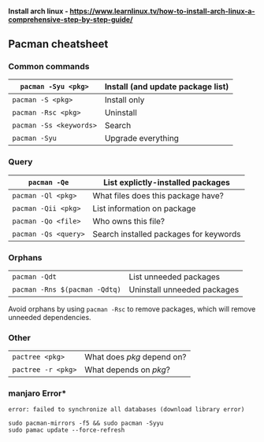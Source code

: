 #### Install arch linux - https://www.learnlinux.tv/how-to-install-arch-linux-a-comprehensive-step-by-step-guide/


## Pacman cheatsheet

### Common commands

| `pacman -Syu <pkg>`     | Install (and update package list) |
| ----------------------- | --------------------------------- |
| `pacman -S <pkg>`       | Install only                      |
| `pacman -Rsc <pkg>`     | Uninstall                         |
| `pacman -Ss <keywords>` | Search                            |
| `pacman -Syu`           | Upgrade everything                |

### Query

| `pacman -Qe`         | List explictly-installed packages      |
| -------------------- | -------------------------------------- |
| `pacman -Ql <pkg>`   | What files does this package have?     |
| `pacman -Qii <pkg>`  | List information on package            |
| `pacman -Qo <file>`  | Who owns this file?                    |
| `pacman -Qs <query>` | Search installed packages for keywords |

### Orphans

|                               |                             |
| ----------------------------- | --------------------------- |
| `pacman -Qdt`                 | List unneeded packages      |
| `pacman -Rns $(pacman -Qdtq)` | Uninstall unneeded packages |

Avoid orphans by using `pacman -Rsc` to remove packages, which will remove unneeded dependencies.

### Other

|                    |                            |
| ------------------ | -------------------------- |
| `pactree <pkg>`    | What does _pkg_ depend on? |
| `pactree -r <pkg>` | What depends on _pkg_?     |


### manjaro Error*
```error: failed to synchronize all databases (download library error)```

```
sudo pacman-mirrors -f5 && sudo pacman -Syyu
sudo pamac update --force-refresh
```